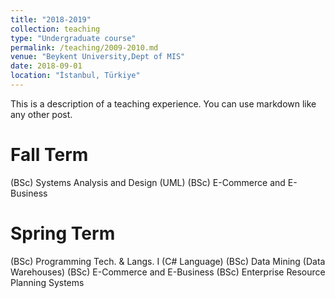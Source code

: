 ```yaml
---
title: "2018-2019"
collection: teaching
type: "Undergraduate course"
permalink: /teaching/2009-2010.md
venue: "Beykent University,Dept of MIS"
date: 2018-09-01
location: "İstanbul, Türkiye"
---
```


This is a description of a teaching experience. You can use markdown like any other post.

Fall Term
======

(BSc) Systems Analysis and Design (UML)
(BSc) E-Commerce and E-Business

Spring Term
======

(BSc) Programming Tech. & Langs. I (C# Language)
(BSc) Data Mining (Data Warehouses)
(BSc) E-Commerce and E-Business
(BSc) Enterprise Resource Planning Systems